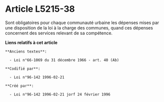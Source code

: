 # Article L5215-38

Sont obligatoires pour chaque communauté urbaine les dépenses mises par une disposition de la loi à la charge des communes,
quand ces dépenses concernent des services relevant de sa compétence.

**Liens relatifs à cet article**

	**Anciens textes**:

	  - Loi n°66-1069 du 31 décembre 1966 - art. 40 (Ab)

	**Codifié par**:

	  - Loi n°96-142 1996-02-21

	**Créé par**:

	  - Loi n°96-142 1996-02-21 jorf 24 février 1996
